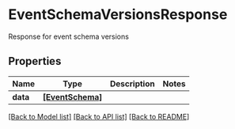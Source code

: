 # EventSchemaVersionsResponse

Response for event schema versions

## Properties
Name | Type | Description | Notes
------------ | ------------- | ------------- | -------------
**data** | [**[EventSchema]**](EventSchema.md) |  | 

[[Back to Model list]](../README.md#documentation-for-models) [[Back to API list]](../README.md#documentation-for-api-endpoints) [[Back to README]](../README.md)


